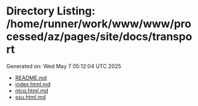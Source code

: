 # Directory Listing: /home/runner/work/www/www/processed/az/pages/site/docs/transport
Generated on: Wed May  7 05:12:04 UTC 2025

- [README.md](README.md)
- [index.html.md](index.html.md)
- [ntcp.html.md](ntcp.html.md)
- [ssu.html.md](ssu.html.md)
